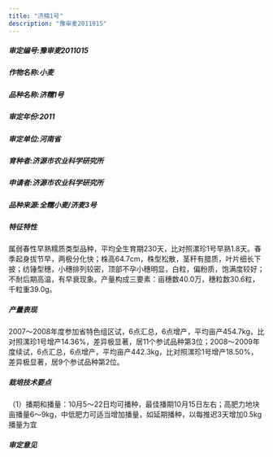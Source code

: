 ```yaml
---
title: "济糯1号"
description: "豫审麦2011015"
---
```

##### 审定编号:豫审麦2011015

##### 作物名称:小麦

##### 品种名称:济糯1号

##### 审定年份:2011

##### 审定单位:河南省

##### 育种者:济源市农业科学研究所

##### 申请者:济源市农业科学研究所

##### 品种来源:全糯小麦/济麦3号

##### 特征特性
属弱春性早熟糯质类型品种，平均全生育期230天，比对照漯珍1号早熟1.8天。春季起身拔节早，两极分化快；株高64.7cm，株型松散，茎秆有腊质，叶片细长下披；纺锤型穗，小穗排列较密，顶部不孕小穗明显，白粒，偏粉质，饱满度较好；不耐后期高温，有早衰现象。产量构成三要素：亩穗数40.0万，穗粒数30.6粒，千粒重39.0g。

##### 产量表现
2007～2008年度参加省特色组区试，6点汇总，6点增产，平均亩产454.7kg，比对照漯珍1号增产14.36%，差异极显著，居11个参试品种第3位；2008～2009年度续试，6点汇总，6点增产，平均亩产442.3kg，比对照漯珍1号增产18.50%，差异极显著，居9个参试品种第2位。

##### 栽培技术要点
（1）播期和播量：10月5～22日均可播种，最佳播期10月15日左右；高肥力地块亩播量6～9kg，中低肥力可适当增加播量，如延期播种，以每推迟3天增加0.5kg播量为宜

##### 审定意见

